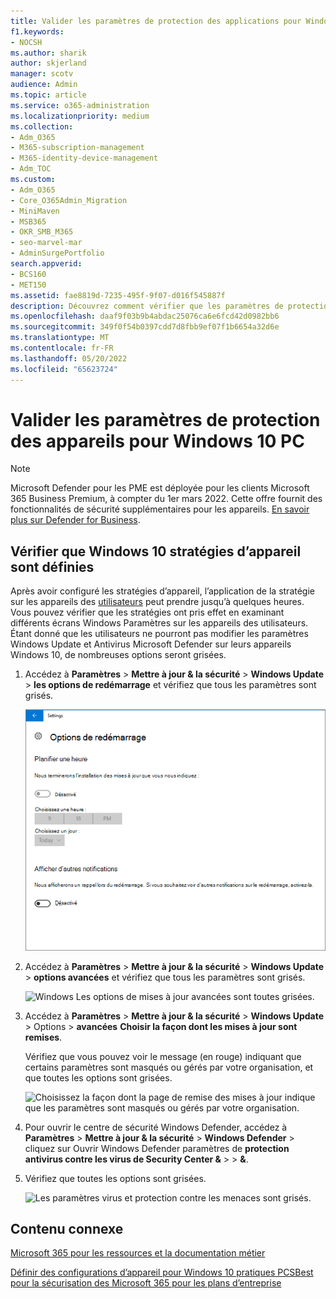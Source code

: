```yaml
---
title: Valider les paramètres de protection des applications pour Windows 10 PC
f1.keywords:
- NOCSH
ms.author: sharik
author: skjerland
manager: scotv
audience: Admin
ms.topic: article
ms.service: o365-administration
ms.localizationpriority: medium
ms.collection:
- Adm_O365
- M365-subscription-management
- M365-identity-device-management
- Adm_TOC
ms.custom:
- Adm_O365
- Core_O365Admin_Migration
- MiniMaven
- MSB365
- OKR_SMB_M365
- seo-marvel-mar
- AdminSurgePortfolio
search.appverid:
- BCS160
- MET150
ms.assetid: fae8819d-7235-495f-9f07-d016f545887f
description: Découvrez comment vérifier que les paramètres de protection des applications Microsoft 365 pour les entreprises ont pris effet sur les appareils Windows 10 de vos utilisateurs.
ms.openlocfilehash: daaf9f03b9b4abdac25076ca6e6fcd42d0982bb6
ms.sourcegitcommit: 349f0f54b0397cdd7d8fbb9ef07f1b6654a32d6e
ms.translationtype: MT
ms.contentlocale: fr-FR
ms.lasthandoff: 05/20/2022
ms.locfileid: "65623724"
---
```

# <a name="validate-device-protection-settings-for-windows-10-pcs"></a>Valider les paramètres de protection des appareils pour Windows 10 PC

> [!NOTE]
> Microsoft Defender pour les PME est déployée pour les clients Microsoft 365 Business Premium, à compter du 1er mars 2022. Cette offre fournit des fonctionnalités de sécurité supplémentaires pour les appareils. [En savoir plus sur Defender for Business](../security/defender-business/mdb-overview.md).

## <a name="verify-that-windows-10-device-policies-are-set"></a>Vérifier que Windows 10 stratégies d’appareil sont définies

Après avoir configuré les stratégies d’appareil, l’application de la stratégie sur les appareils des [utilisateurs](../business-premium/m365bp-protection-settings-for-windows-10-devices.md) peut prendre jusqu’à quelques heures. Vous pouvez vérifier que les stratégies ont pris effet en examinant différents écrans Windows Paramètres sur les appareils des utilisateurs. Étant donné que les utilisateurs ne pourront pas modifier les paramètres Windows Update et Antivirus Microsoft Defender sur leurs appareils Windows 10, de nombreuses options seront grisées.
  
1. Accédez à **Paramètres** \> **Mettre à jour &amp; la sécurité** \> **Windows Update** \> **les options de redémarrage** et vérifiez que tous les paramètres sont grisés.

    ![Toutes les options de redémarrage sont grisées.](../business-premium/media/31308da9-18b0-47c5-bbf6-d5fa6747c376.png)
  
2. Accédez à **Paramètres** \> **Mettre à jour &amp; la sécurité** \> **Windows Update** \> **options avancées** et vérifiez que tous les paramètres sont grisés.

    ![Windows Les options de mises à jour avancées sont toutes grisées.](../business-premium/media/049cf281-d503-4be9-898b-c0a3286c7fc2.png)
  
3. Accédez à **Paramètres** \> **Mettre à jour &amp; la sécurité** \> **Windows Update** \> Options \> **avancées** **Choisir la façon dont les mises à jour sont remises**.

    Vérifiez que vous pouvez voir le message (en rouge) indiquant que certains paramètres sont masqués ou gérés par votre organisation, et que toutes les options sont grisées.

    ![Choisissez la façon dont la page de remise des mises à jour indique que les paramètres sont masqués ou gérés par votre organisation.](../business-premium/media/6b3e37c5-da41-4afd-9983-b4f406216b59.png)
  
4. Pour ouvrir le centre de sécurité Windows Defender, accédez à **Paramètres** \> **Mettre à jour &amp; la sécurité** \> **Windows Defender** \> cliquez sur Ouvrir Windows Defender paramètres de **protection antivirus contre les virus de Security Center &amp;**  \> \> **&amp;**.

5. Vérifiez que toutes les options sont grisées.

    ![Les paramètres virus et protection contre les menaces sont grisés.](../business-premium/media/9ca68d40-a5d9-49d7-92a4-c581688b5926.png)
  
## <a name="related-content"></a>Contenu connexe

[Microsoft 365 pour les ressources et la documentation métier](/admin)

[Définir des configurations d’appareil pour Windows 10 pratiques PCSBest](../business-premium/m365bp-protection-settings-for-windows-10-devices.md)
 [pour la sécurisation des Microsoft 365 pour les plans d’entreprise](../admin/security-and-compliance/secure-your-business-data.md)
